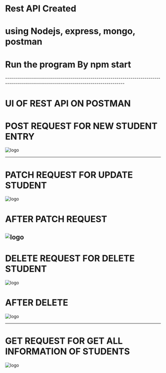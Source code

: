 
<h1>Rest API Created </h1>
<h1>using Nodejs, express, mongo, postman</h1>


<h1>Run the program By npm start</h1>
------------------------------------------------------------------------------------------------------------------------------------------
<h1>UI OF REST API ON POSTMAN</h1>
<h1>POST REQUEST FOR NEW STUDENT ENTRY</h1>

![logo](https://github.com/prajinpatil42/RestApi/blob/main/images/PostRequest.jpg)

------------------------------------------------------------------------------------------------------------------------------------------
<h1>PATCH REQUEST FOR UPDATE STUDENT</h1>

![logo](https://github.com/prajinpatil42/RestApi/blob/main/images/p1.jpg
)

<h1>AFTER PATCH REQUEST</h1>

![logo](https://github.com/prajinpatil42/RestApi/blob/main/images/p2.jpg)
------------------------------------------------------------------------------------------------------------------------------------------
<h1>DELETE REQUEST FOR DELETE STUDENT</h1>

![logo](https://github.com/prajinpatil42/RestApi/blob/main/images/d1.jpg)

<h1>AFTER DELETE</h1>

![logo](https://github.com/prajinpatil42/RestApi/blob/main/images/d2.jpg)

------------------------------------------------------------------------------------------------------------------------------------------
<h1>GET REQUEST FOR GET ALL INFORMATION OF STUDENTS</h1>

![logo](https://github.com/prajinpatil42/RestApi/blob/main/images/GetRequest.jpg)
